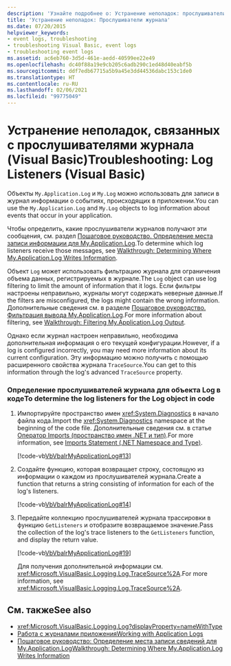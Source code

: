 ```yaml
---
description: 'Узнайте подробнее о: Устранение неполадок: прослушиватели журнала (Visual Basic)'
title: 'Устранение неполадок: Прослушиватели журнала'
ms.date: 07/20/2015
helpviewer_keywords:
- event logs, troubleshooting
- troubleshooting Visual Basic, event logs
- troubleshooting event logs
ms.assetid: ac6eb760-3d5d-461e-aedd-40599ee22e49
ms.openlocfilehash: dc40f88a19e9cb205c6adb290c1ed48d40eabf5b
ms.sourcegitcommit: ddf7edb67715a5b9a45e3dd44536dabc153c1de0
ms.translationtype: HT
ms.contentlocale: ru-RU
ms.lasthandoff: 02/06/2021
ms.locfileid: "99775049"
---
```

# <a name="troubleshooting-log-listeners-visual-basic"></a><span data-ttu-id="36add-103">Устранение неполадок, связанных с прослушивателями журнала (Visual Basic)</span><span class="sxs-lookup"><span data-stu-id="36add-103">Troubleshooting: Log Listeners (Visual Basic)</span></span>

<span data-ttu-id="36add-104">Объекты `My.Application.Log` и `My.Log` можно использовать для записи в журнал информации о событиях, происходящих в приложении.</span><span class="sxs-lookup"><span data-stu-id="36add-104">You can use the `My.Application.Log` and `My.Log` objects to log information about events that occur in your application.</span></span>  
  
 <span data-ttu-id="36add-105">Чтобы определить, какие прослушиватели журналов получают эти сообщения, см. раздел [Пошаговое руководство. Определение места записи информации для My.Application.Log](walkthrough-determining-where-my-application-log-writes-information.md).</span><span class="sxs-lookup"><span data-stu-id="36add-105">To determine which log listeners receive those messages, see [Walkthrough: Determining Where My.Application.Log Writes Information](walkthrough-determining-where-my-application-log-writes-information.md).</span></span>  
  
 <span data-ttu-id="36add-106">Объект `Log` может использовать фильтрацию журнала для ограничения объема данных, регистрируемых в журнале.</span><span class="sxs-lookup"><span data-stu-id="36add-106">The `Log` object can use log filtering to limit the amount of information that it logs.</span></span> <span data-ttu-id="36add-107">Если фильтры настроены неправильно, журналы могут содержать неверные данные.</span><span class="sxs-lookup"><span data-stu-id="36add-107">If the filters are misconfigured, the logs might contain the wrong information.</span></span> <span data-ttu-id="36add-108">Дополнительные сведения см. в разделе [Пошаговое руководство. Фильтрация вывода My.Application.Log](walkthrough-filtering-my-application-log-output.md).</span><span class="sxs-lookup"><span data-stu-id="36add-108">For more information about filtering, see [Walkthrough: Filtering My.Application.Log Output](walkthrough-filtering-my-application-log-output.md).</span></span>  
  
 <span data-ttu-id="36add-109">Однако если журнал настроен неправильно, необходима дополнительная информация о его текущей конфигурации.</span><span class="sxs-lookup"><span data-stu-id="36add-109">However, if a log is configured incorrectly, you may need more information about its current configuration.</span></span> <span data-ttu-id="36add-110">Эту информацию можно получить с помощью расширенного свойства журнала `TraceSource`.</span><span class="sxs-lookup"><span data-stu-id="36add-110">You can get to this information through the log's advanced `TraceSource` property.</span></span>  
  
### <a name="to-determine-the-log-listeners-for-the-log-object-in-code"></a><span data-ttu-id="36add-111">Определение прослушивателей журнала для объекта Log в коде</span><span class="sxs-lookup"><span data-stu-id="36add-111">To determine the log listeners for the Log object in code</span></span>  
  
1. <span data-ttu-id="36add-112">Импортируйте пространство имен <xref:System.Diagnostics> в начало файла кода.</span><span class="sxs-lookup"><span data-stu-id="36add-112">Import the <xref:System.Diagnostics> namespace at the beginning of the code file.</span></span> <span data-ttu-id="36add-113">Дополнительные сведения см. в статье [Оператор Imports (пространство имен .NET и тип)](../../../language-reference/statements/imports-statement-net-namespace-and-type.md).</span><span class="sxs-lookup"><span data-stu-id="36add-113">For more information, see [Imports Statement (.NET Namespace and Type)](../../../language-reference/statements/imports-statement-net-namespace-and-type.md).</span></span>  
  
     [!code-vb[VbVbalrMyApplicationLog#13](~/samples/snippets/visualbasic/VS_Snippets_VBCSharp/VbVbalrMyApplicationLog/VB/Form1.vb#13)]  
  
2. <span data-ttu-id="36add-114">Создайте функцию, которая возвращает строку, состоящую из информации о каждом из прослушивателей журнала.</span><span class="sxs-lookup"><span data-stu-id="36add-114">Create a function that returns a string consisting of information for each of the log's listeners.</span></span>  
  
     [!code-vb[VbVbalrMyApplicationLog#14](~/samples/snippets/visualbasic/VS_Snippets_VBCSharp/VbVbalrMyApplicationLog/VB/Form1.vb#14)]  
  
3. <span data-ttu-id="36add-115">Передайте коллекцию прослушивателей журнала трассировки в функцию `GetListeners` и отобразите возвращаемое значение.</span><span class="sxs-lookup"><span data-stu-id="36add-115">Pass the collection of the log's trace listeners to the `GetListeners` function, and display the return value.</span></span>  
  
     [!code-vb[VbVbalrMyApplicationLog#19](~/samples/snippets/visualbasic/VS_Snippets_VBCSharp/VbVbalrMyApplicationLog/VB/Form1.vb#19)]  
  
     <span data-ttu-id="36add-116">Для получения дополнительной информации см. <xref:Microsoft.VisualBasic.Logging.Log.TraceSource%2A>.</span><span class="sxs-lookup"><span data-stu-id="36add-116">For more information, see <xref:Microsoft.VisualBasic.Logging.Log.TraceSource%2A>.</span></span>  
  
## <a name="see-also"></a><span data-ttu-id="36add-117">См. также</span><span class="sxs-lookup"><span data-stu-id="36add-117">See also</span></span>

- <xref:Microsoft.VisualBasic.Logging.Log?displayProperty=nameWithType>
- [<span data-ttu-id="36add-118">Работа с журналами приложения</span><span class="sxs-lookup"><span data-stu-id="36add-118">Working with Application Logs</span></span>](working-with-application-logs.md)
- [<span data-ttu-id="36add-119">Пошаговое руководство: Определение места записи сведений для My.Application.Log</span><span class="sxs-lookup"><span data-stu-id="36add-119">Walkthrough: Determining Where My.Application.Log Writes Information</span></span>](walkthrough-determining-where-my-application-log-writes-information.md)
